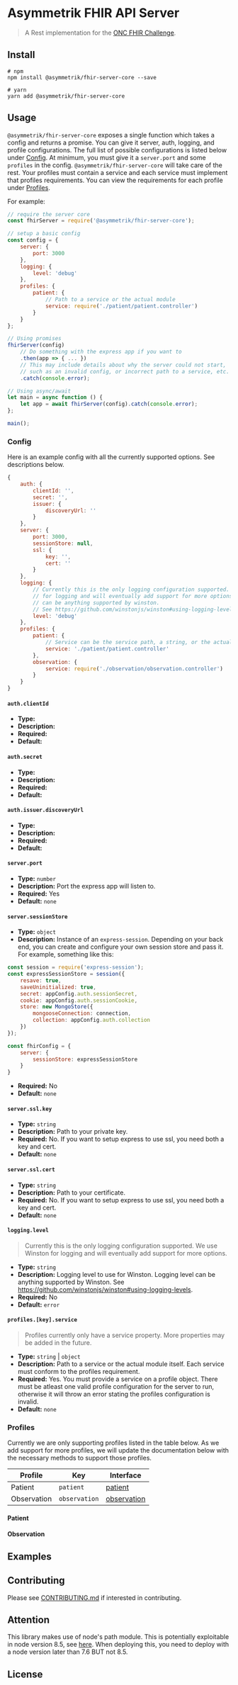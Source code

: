 Asymmetrik FHIR API Server
==========================
> A Rest implementation for the [ONC FHIR Challenge](https://www.cccinnovationcenter.com/challenges/secure-api-server-showdown-challenge/).

## Install

```shell
# npm
npm install @asymmetrik/fhir-server-core --save

# yarn
yarn add @asymmetrik/fhir-server-core
```

## Usage
`@asymmetrik/fhir-server-core` exposes a single function which takes a config and returns a promise. You can give it server, auth, logging, and profile configurations. The full list of possible configurations is listed below under [Config](#config). At minimum, you must give it a `server.port` and some `profiles` in the config. `@asymmetrik/fhir-server-core` will take care of the rest. Your profiles must contain a service and each service must implement that profiles requirements. You can view the requirements for each profile under [Profiles](#profiles).

For example:

```javascript
// require the server core
const fhirServer = require('@asymmetrik/fhir-server-core');

// setup a basic config
const config = {
	server: {
		port: 3000
	},
	logging: {
		level: 'debug'
	},
	profiles: {
		patient: {
			// Path to a service or the actual module
			service: require('./patient/patient.controller')
		}
	}
};

// Using promises
fhirServer(config)
	// Do something with the express app if you want to
	.then(app => { ... })
	// This may include details about why the server could not start,
	// such as an invalid config, or incorrect path to a service, etc.
	.catch(console.error);

// Using async/await
let main = async function () {
	let app = await fhirServer(config).catch(console.error);
};

main();

```

### Config
Here is an example config with all the currently supported options. See descriptions below.

```javascript
{
	auth: {
		clientId: '',
		secret: '',
		issuer: {
			discoveryUrl: ''
		}
	},
	server: {
		port: 3000,
		sessionStore: null,
		ssl: {
			key: '',
			cert: ''
		}
	},
	logging: {
		// Currently this is the only logging configuration supported. We use Winston
		// for logging and will eventually add support for more options. Logging level
		// can be anything supported by winston.
		// See https://github.com/winstonjs/winston#using-logging-levels
		level: 'debug'
	},
	profiles: {
		patient: {
			// Service can be the service path, a string, or the actual module
			service: './patient/patient.controller'
		},
		observation: {
			service: require('./observation/observation.controller')
		}
	}
}
```

#### `auth.clientId`

- **Type:**
- **Description:**
- **Required:** 
- **Default:**

#### `auth.secret`

- **Type:**
- **Description:**
- **Required:** 
- **Default:**

#### `auth.issuer.discoveryUrl`

- **Type:**
- **Description:**
- **Required:** 
- **Default:**

#### `server.port`

- **Type:** `number`
- **Description:** Port the express app will listen to.
- **Required:** Yes
- **Default:** `none`

#### `server.sessionStore`

- **Type:** `object`
- **Description:** Instance of an `express-session`. Depending on your back end, you can create and configure your own session store and pass it. For example, something like this:

```javascript
const session = require('express-session');
const expressSessionStore = session({
	resave: true,
	saveUninitialized: true,
	secret: appConfig.auth.sessionSecret,
	cookie: appConfig.auth.sessionCookie,
	store: new MongoStore({
		mongooseConnection: connection,
		collection: appConfig.auth.collection
	})
});

const fhirConfig = {
	server: {
		sessionStore: expressSessionStore
	}
}
```
- **Required:** No
- **Default:** `none`

#### `server.ssl.key`

- **Type:** `string`
- **Description:** Path to your private key.
- **Required:** No. If you want to setup express to use ssl, you need both a key and cert.
- **Default:** `none`

#### `server.ssl.cert`

- **Type:** `string`
- **Description:** Path to your certificate.
- **Required:** No. If you want to setup express to use ssl, you need both a key and cert.
- **Default:** `none`

#### `logging.level`
> Currently this is the only logging configuration supported. We use Winston for logging and will eventually add support for more options.

- **Type:** `string`
- **Description:** Logging level to use for Winston. Logging level can be anything supported by Winston. See https://github.com/winstonjs/winston#using-logging-levels.
- **Required:** No
- **Default:** `error`

#### `profiles.[key].service`
> Profiles currently only have a service property. More properties may be added in the future.

- **Type:** `string` | `object`
- **Description:** Path to a service or the actual module itself. Each service must conform to the profiles requirement.
- **Required:** Yes. You must provide a service on a profile object. There must be atleast one valid profile configuration for the server to run, otherwise it will throw an error stating the profiles configuration is invalid.
- **Default:** `none`



### Profiles
Currently we are only supporting profiles listed in the table below. As we add support for more profiles, we will update the documentation below with the necessary methods to support those profiles.

| Profile      | Key            | Interface                   |
|--------------|----------------|-----------------------------|
| Patient      | `patient`      | [patient](#patient)         |
| Observation  | `observation`  | [observation](#observation) |

#### Patient

#### Observation

## Examples

## Contributing
Please see [CONTRIBUTING.md](./.github/CONTRIBUTING.md) if interested in contributing.

## Attention

This library makes use of node's path module. This is potentially exploitable in node version 8.5, see [here](https://nodejs.org/en/blog/vulnerability/september-2017-path-validation/). When deploying this, you need to deploy with a node version later than 7.6 BUT not 8.5.

## License
